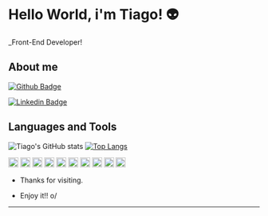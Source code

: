 # Hello World, i'm Tiago! :alien:

 

_Front-End Developer!
 

## About me
[![Github Badge](https://img.shields.io/badge/-Github-000?style=flat-square&logo=Github&logoColor=white&link=https://github.com/tiagocbatista)](https://github.com/tiagocbatista)

[![Linkedin Badge](https://img.shields.io/badge/-LinkedIn-blue?style=flat-square&logo=Linkedin&logoColor=white&link=https://www.linkedin.com/in/tiagocb96/)](https://www.linkedin.com/in/tiagocb96/)

## Languages and Tools
![Tiago's GitHub stats](https://github-readme-stats.vercel.app/api?username=tiagocbatista&show_icons=true&theme=dracula) [![Top Langs](https://github-readme-stats.vercel.app/api/top-langs/?username=tiagocbatista&layout=compact)](https://github.com/anuraghazra/github-readme-stats)


<code><img height="20" src="https://img.shields.io/badge/HTML5-E34F26?style=for-the-badge&logo=html5&logoColor=white"></code>
<code><img height="20" src="https://img.shields.io/badge/CSS3-1572B6?style=for-the-badge&logo=css3&logoColor=white"></code>
<code><img height="20" src="https://img.shields.io/badge/JavaScript-323330?style=for-the-badge&logo=javascript&logoColor=F7DF1E"></code>
<code><img height="20" src="https://img.shields.io/badge/MongoDB-white?style=for-the-badge&logo=mongodb&logoColor=4EA94B"></code>
<code><img height="20" src="https://img.shields.io/badge/npm-CB3837?style=for-the-badge&logo=npm&logoColor=white"></code>
<code><img height="20" src="https://img.shields.io/badge/Node.js-339933?style=for-the-badge&logo=nodedotjs&logoColor=white"></code>
<code><img height="20" src="https://img.shields.io/badge/Express.js-000000?style=for-the-badge&logo=express&logoColor=white"></code>
<code><img height="20" src="https://img.shields.io/badge/React-20232A?style=for-the-badge&logo=react&logoColor=61DAFB"></code>
<code><img height="20" src="https://img.shields.io/badge/jQuery-0769AD?style=for-the-badge&logo=jquery&logoColor=white"></code>
<code><img height="20" src="https://img.shields.io/badge/Bootstrap-563D7C?style=for-the-badge&logo=bootstrap&logoColor=white"></code>

- Thanks for visiting.

- Enjoy it!! o/

----------------------------------------------------------------------------------
